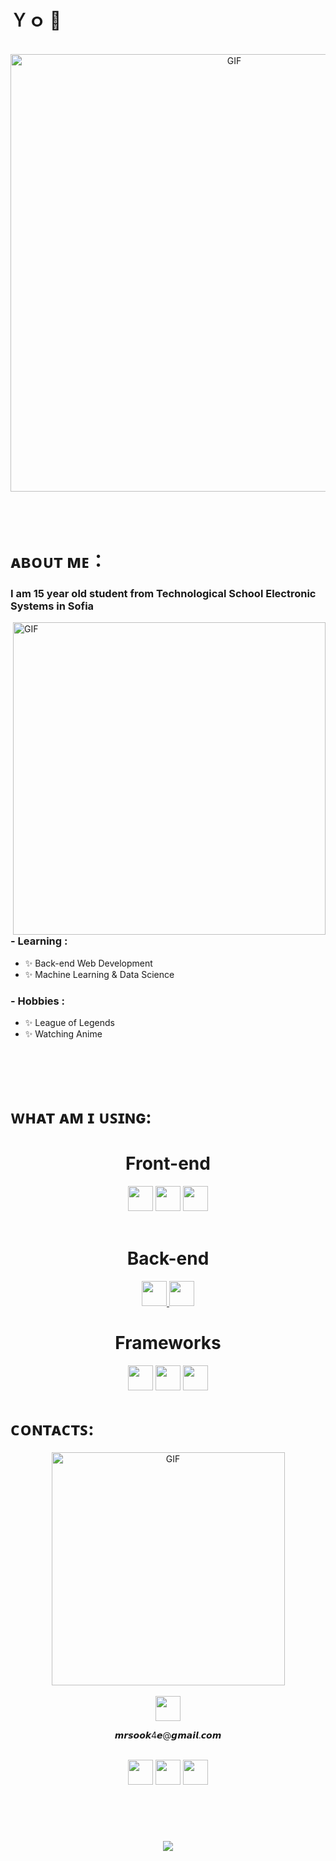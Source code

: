 # Ｙｏ 👋
<br>
<div align="center">
<img hight="300" width="700" alt="GIF" align="center" src="https://giffiles.alphacoders.com/354/35458.gif">
</div>
</br>
</br>
</br>

# ᴀʙᴏᴜᴛ ᴍᴇ：

### I am 15 year old student from Technological School Electronic Systems in Sofia

<img hight="400" width="500" alt="GIF" align="right" src="https://i.pinimg.com/originals/cc/c8/39/ccc839332d89d6150db61b7e47da89f1.gif">

### - Learning :
- ✨ Back-end Web Development
- ✨ Machine Learning & Data Science

### - Hobbies : 
- ✨ League of Legends
- ✨ Watching Anime

</br>
</br>
</br>

# ᴡʜᴀᴛ ᴀᴍ ɪ ᴜꜱɪɴɢ:

<h1 align="center">Front-end</h1>

<div align="center">
<a href="#" target="_blank" rel="noreferrer"> <img src="https://cdn-icons-png.flaticon.com/512/5968/5968267.png" width="40" height="40"/></a>
<a href="#" target="_blank" rel="noreferrer"> <img src="https://cdn-icons-png.flaticon.com/512/5968/5968242.png" width="40" height="40"/></a>
<a href="#" target="_blank" rel="noreferrer"> <img src="https://cdn-icons-png.flaticon.com/512/5968/5968292.png" width="40" height="40"/></a>
</div>
 <br>

<h1 align="center">Back-end</h1>
<div align="center"> 
  <a href="https://www.python.org/" target="_blank" rel="noreferrer"> <img src="https://cdn-icons-png.flaticon.com/512/5968/5968350.png" width="40" height="40"/>
          <a href="https://nodejs.org/en/" target="_blank" rel="noreferrer"> <img src="https://cdn-icons-png.flaticon.com/512/5968/5968322.png" width="40" height="40"/></a>
            </div>
<h1 align="center">Frameworks</h1>
<div align = "center">
  <a href="https://getbootstrap.com/" target="_blank" rel="noreferrer"> <img src="https://cdn-icons-png.flaticon.com/512/5968/5968672.png" width="40" height="40"/></a>
      <a href="https://flask.palletsprojects.com/en/2.2.x/" target="_blank" rel="noreferrer"> <img src="https://cdn.icon-icons.com/icons2/2148/PNG/512/flask_icon_132389.png" width="40" height="40"/></a>
              <a href="https://rubyonrails.org/" target="_blank" rel="noreferrer"> <img src="https://icon-library.com/images/ruby-on-rails-icon/ruby-on-rails-icon-15.jpg" width="40" height="40"/></a>
 </div>

# ᴄᴏɴᴛᴀᴄᴛꜱ: 

<div align="center">
<img hight="498" width="373" alt="GIF" align="center" src="https://media.tenor.com/xzgyEQeWDmkAAAAC/telephone-anime.gif ">
 </div>
<br>
<div align="center"> 
  <a href="..\mrsook4e@gmail.com" target="_blank" rel="noreferrer"> <img src="https://cdn-icons-png.flaticon.com/512/732/732200.png" width="40" height="40"/></a>
    <p> 𝙢𝙧𝙨𝙤𝙤𝙠4𝙚@𝙜𝙢𝙖𝙞𝙡.𝙘𝙤𝙢 </p>
    <br>
        <a href="#" target="_blank" rel="noreferrer"> <img src="https://cdn-icons-png.flaticon.com/512/5968/5968756.png" width="40" height="40"/></a>
              <a href="https://www.instagram.com/v.vslv__/" target="_blank" rel="noreferrer"> <img src="https://cdn-icons-png.flaticon.com/512/174/174855.png" width="40" height="40"/></a>
                <a href="https://www.linkedin.com/in/vasil-vasilev-8157b7240/" target="_blank" rel="noreferrer"> <img src="https://cdn-icons-png.flaticon.com/512/3536/3536505.png" width="40" height="40"/></a>
<br>
<br>

#  
  
  
<br>  
<p align="center" >  
  <a href="https://github.com/SookX/github-readme-stats"> 
<img  src="https://github-readme-stats.vercel.app/api?username=SookX&&show_icons=true&theme=radical"/>
  </a>
